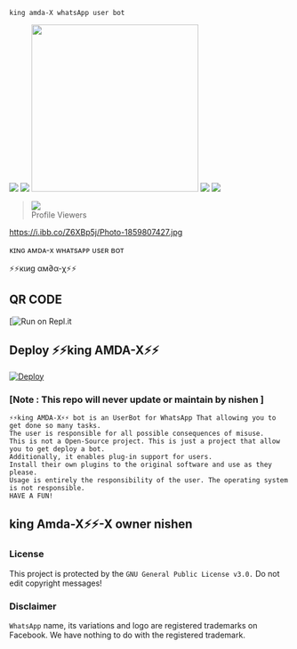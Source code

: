      


    king amda-X whatsApp user bot



<img src= "https://camo.githubusercontent.com/71b837571c48af3aa60a73dbc9d5936aa359d78efbfa8a6743cbbbc16b80ef4d/68747470733a2f2f63646e2e646973636f72646170702e636f6d2f6174746163686d656e74732f3830353930323039333930363630383138362f3830353931333937323533353539303932322f74656e6f722e676966"/>




<img src= "https://camo.githubusercontent.com/71b837571c48af3aa60a73dbc9d5936aa359d78efbfa8a6743cbbbc16b80ef4d/68747470733a2f2f63646e2e646973636f72646170702e636f6d2f6174746163686d656e74732f3830353930323039333930363630383138362f3830353931333937323533353539303932322f74656e6f722e676966"/>






<img src="https://i.ibb.co/mC4F1T3/Photo-1859807427.jpg" width="300" height="300">



     
    
     
 








<img src= "https://camo.githubusercontent.com/71b837571c48af3aa60a73dbc9d5936aa359d78efbfa8a6743cbbbc16b80ef4d/68747470733a2f2f63646e2e646973636f72646170702e636f6d2f6174746163686d656e74732f3830353930323039333930363630383138362f3830353931333937323533353539303932322f74656e6f722e676966"/>


<img src= "https://camo.githubusercontent.com/71b837571c48af3aa60a73dbc9d5936aa359d78efbfa8a6743cbbbc16b80ef4d/68747470733a2f2f63646e2e646973636f72646170702e636f6d2f6174746163686d656e74732f3830353930323039333930363630383138362f3830353931333937323533353539303932322f74656e6f722e676966"/>











><img src="https://profile-counter.glitch.me/dulensathsara/count.svg" /><br>Profile Viewers</div>








https://i.ibb.co/Z6XBp5j/Photo-1859807427.jpg



ᴋɪɴɢ ᴀᴍᴅᴀ-x ᴡʜᴀᴛsᴀᴘᴘ ᴜsᴇʀ ʙᴏᴛ


  

   



⚡⚡кιиg αм∂α-χ⚡⚡</h1>



## QR CODE

[![Run on Repl.it](https://replit.com/@NishenDanidu1/king-AMDA-X#package.json)
## Deploy ⚡⚡king AMDA-X⚡⚡
[![Deploy](https://www.herokucdn.com/deploy/button.svg)](https://dashboard.heroku.com/new?template=https://github.com/NishNishendanidu/botwhatsapp.git)

### [Note : This repo will never update or maintain by nishen ]
 

	

	
	

	
	
	
	
	
	
	
	
	
	
	
  
    

  
  
  
 


```
⚡⚡king AMDA-X⚡⚡ bot is an UserBot for WhatsApp That allowing you to get done so many tasks.
The user is responsible for all possible consequences of misuse.
This is not a Open-Source project. This is just a project that allow you to get deploy a bot.
Additionally, it enables plug-in support for users.
Install their own plugins to the original software and use as they please.
Usage is entirely the responsibility of the user. The operating system is not responsible.
HAVE A FUN!
```

## king Amda-X⚡⚡-X owner nishen 


										
											
### License
This project is protected by the `GNU General Public License v3.0.`
Do not edit copyright messages!

### Disclaimer
`WhatsApp` name, its variations and logo are registered trademarks on Facebook. We have nothing to do with the registered trademark.

	

												
													
	

													
													
													
													
													
